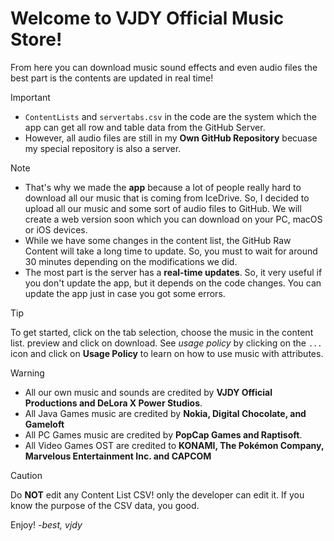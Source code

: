 # Welcome to VJDY Official Music Store!

From here you can download music sound effects and even audio files the best part is the contents are updated in real time!

> [!important]
> - `ContentLists` and `servertabs.csv` in the code are the system which the app can get all row and table data from the GitHub Server.
> - However, all audio files are still in my **Own GitHub Repository** becuase my special repository is also a server.

> [!note]
> - That's why we made the **app** because a lot of people really hard to download all our music that is coming from IceDrive. So, I decided to upload all our music and some sort of audio files to GitHub. We will create a web version soon which you can download on your PC, macOS or iOS devices.
> - While we have some changes in the content list, the GitHub Raw Content will take a long time to update. So, you must to wait for around 30 minutes depending on the modifications we did.
> - The most part is the server has a **real-time updates**. So, it very useful if you don't update the app, but it depends on the code changes. You can update the app just in case you got some errors.

> [!tip]
> To get started, click on the tab selection, choose the music in the content list. preview and click on download. See _usage policy_ by clicking on the `...` icon and click on **Usage Policy** to learn on how to use music with attributes.

> [!warning]
> - All our own music and sounds are credited by **VJDY Official Productions and DeLora X Power Studios**.
> - All Java Games music are credited by **Nokia, Digital Chocolate, and Gameloft**
> - All PC Games music are credited by **PopCap Games and Raptisoft**.
> - All Video Games OST are credited to **KONAMI, The Pokémon Company, Marvelous Entertainment Inc. and CAPCOM**

> [!caution]
> Do **NOT** edit any Content List CSV! only the developer can edit it. If you know the purpose of the CSV data, you good.

Enjoy!
_-best, vjdy_
